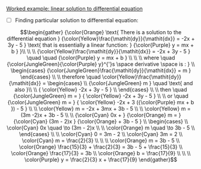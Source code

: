[Worked example: linear solution to differential equation](https://www.khanacademy.org/math/differential-equations/first-order-differential-equations/differential-equations-intro/v/finding-particular-linear-solution-to-differential-equation)


- [ ] Finding particular solution to differential equation:

```math
\begin{gather}
{\color{Orange} \text{ There is a solution to the differential equation } {\color{Yellow}\frac{\mathit{dy}}{\mathit{dx}} = -2x + 3y - 5 } \text{ that is essentially a linear function: } {\color{Purple} y = mx + b } }\\
\\
\\
{\color{Yellow}\frac{\mathit{dy}}{\mathit{dx}} = -2x + 3y - 5 } \quad \quad {\color{Purple} y = mx + b } \\
\\
\\
where \quad {\color{JungleGreen}{\color{Purple} y}^{'}s \space derivative \space is : } \\
   \begin{cases}
      {\color{JungleGreen}\frac{\mathit{dy}}{\mathit{dx}} = m }
   \end{cases}
\\
\\
therefore \quad \color{Yellow}\frac{\mathit{dy}}{\mathit{dx}} = 
   \begin{cases}
    \\
    {\color{JungleGreen} m } \quad \text{ and also }\\
    \\
    { \color{Yellow} -2x + 3y - 5 } \\
   \end{cases}
\\
\\
then \quad {\color{JungleGreen} m = } { \color{Yellow} -2x + 3y - 5 } \\
\\
or \quad {\color{JungleGreen} m = } { \color{Yellow} -2x + 3 ({\color{Purple} mx + b }) - 5 } \\
\\
\color{Yellow} m = -2x + 3mx + 3b - 5 \\
\\
\color{Yellow} m = (3m -2)x + 3b - 5 \\
\\
{\color{Cyan} 0x + }  {\color{Orange} m  = } {\color{Cyan} (3m - 2)x } {\color{Orange} + 3b - 5 } \\
   \begin{cases}
    \\
    \color{Cyan} 0x  \quad \to (3m - 2)x \\
    \\
    \color{Orange} m  \quad \to 3b - 5 \\
   \end{cases}
\\
\\
\color{Cyan} 0 = 3m - 2 \\
\color{Cyan} 3m = 2 \\
\color{Cyan} m = \frac{2}{3} \\
\\
\\
\color{Orange} m = 3b - 5 \\
\color{Orange} \frac{15}{3} + \frac{2}{3} = 3b - 5 + \frac{15}{3} \\
\color{Orange} \frac{17}{3} = 3b \\
\color{Orange} b = \frac{17}{9} \\
\\
\\
\color{Purple} y = \frac{2}{3} x + \frac{17}{9}

\end{gather}
```

